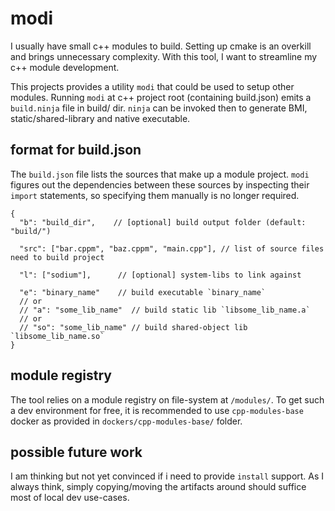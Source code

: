 


# modi


I usually have small c++ modules to build. Setting up cmake is an overkill and 
brings unnecessary complexity. With this tool, I want to streamline my c++ module 
development.

This projects provides a utility `modi` that could be used to setup other modules.
Running `modi` at c++ project root (containing build.json)
emits a `build.ninja` file in build/ dir.
`ninja` can be invoked then to generate BMI, static/shared-library and
native executable.

## format for build.json


The `build.json` file lists the sources that make up a module project.
`modi` figures out the dependencies between these sources by inspecting their
`import` statements, so specifying them manually is no longer required.

```
{
  "b": "build_dir",    // [optional] build output folder (default: "build/")

  "src": ["bar.cppm", "baz.cppm", "main.cpp"], // list of source files need to build project

  "l": ["sodium"],      // [optional] system-libs to link against

  "e": "binary_name"    // build executable `binary_name`
  // or
  // "a": "some_lib_name"  // build static lib `libsome_lib_name.a`
  // or 
  // "so": "some_lib_name" // build shared-object lib `libsome_lib_name.so`
}

```

## module registry

The tool relies on a module registry on file-system at `/modules/`.
To get such a dev environment for free, it is recommended to use 
`cpp-modules-base` docker as provided in `dockers/cpp-modules-base/` folder.


## possible future work

I am thinking but not yet convinced if i need to provide `install` support. As I always think, 
simply copying/moving the artifacts around should suffice most of local dev use-cases.
